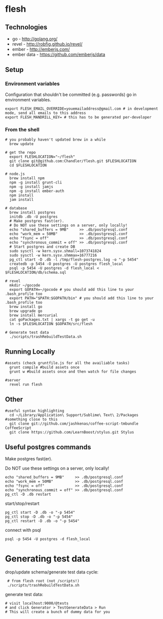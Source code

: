 # flesh


## Technologies

* go - http://golang.org/
* revel - http://robfig.github.io/revel/
* ember - http://emberjs.com/
* ember data - https://github.com/emberjs/data


## Setup

### Environment variables

Configuration that shouldn't be committed (e.g. passwords) go in environment variables.

    export FLESH_EMAIL_OVERRIDE=youemailaddress@gmail.com # in development mode, send all emails to this address
    export FLESH_MANDRILL_KEY= # this has to be generated per-developer

### From the shell

    # you probably haven't updated brew in a while
      brew update

    # get the repo
      export FLESHLOCATION="~/flesh"
      git clone git@github.com:Chandler/flesh.git $FLESHLOCATION
      cd $FLESHLOCATION

    # node.js
      brew install npm
      npm -g install grunt-cli
      npm -g install jamjs
      npm -g install ember-auth
      npm install
      jam install
      
    # database
      brew install postgres
      initdb .db -U postgres
      # Make postgres fast(er).
      # Do NOT use these settings on a server, only locally!
      echo "shared_buffers = 9MB"     >> .db/postgresql.conf
      echo "work_mem = 50MB"          >> .db/postgresql.conf
      echo "fsync = off"              >> .db/postgresql.conf
      echo "synchronous_commit = off" >> .db/postgresql.conf
      # Start postgres and create DB
      sudo sysctl -w kern.sysv.shmall=1073741824
      sudo sysctl -w kern.sysv.shmmax=16777216
      pg_ctl start -D .db -l /tmp/flesh-postgres.log -o "-p 5454"
      createdb -p 5454 -O postgres -U postgres flesh_local
      psql -p 5454 -U postgres -d flesh_local < $FLESHLOCATION/db/schema.sql

    # revel
      mkdir ~/gocode
      export GOPATH=~/gocode # you should add this line to your .bash_profile too
      export PATH="$PATH:$GOPATH/bin" # you should add this line to your .bash_profile too
      brew install go
      brew upgrade go
      brew install mercurial
      cat goPackages.txt | xargs -t go get -u
      ln -s $FLESHLOCATION $GOPATH/src/flesh

    # Generate test data
      ./scripts/trashRebuildTestData.sh

## Running Locally
    #assets (check gruntfile.js for all the availiable tasks)
      grunt compile #build assets once
      grunt w #build assets once and then watch for file changes

    #server
      revel run flesh


## Other
    #useful syntax highlighting
      cd ~/Library/Application\ Support/Sublime\ Text\ 2/Packages #something close to this
      git clone git://github.com/jashkenas/coffee-script-tmbundle CoffeeScript
      git clone https://github.com/LearnBoost/stylus.git Stylus


## Useful postgres commands
Make postgres fast(er).

Do NOT use these settings on a server, only locally!

    echo "shared_buffers = 9MB"     >> .db/postgresql.conf
    echo "work_mem = 50MB"          >> .db/postgresql.conf
    echo "fsync = off"              >> .db/postgresql.conf
    echo "synchronous_commit = off" >> .db/postgresql.conf
    pg_ctl -D .db restart

start/stop/restart

    pg_ctl start -D .db -o "-p 5454"
    pg_ctl stop -D .db -o "-p 5454"
    pg_ctl restart -D .db -o "-p 5454"

connect with psql

    psql -p 5454 -U postgres -d flesh_local



# Generating test data

drop/update schema/generate test data cycle:

     # from flesh root (not /scripts!)
     ./scripts/trashRebuildTestData.sh

generate test data:

    # visit localhost:9000/@tests
    # and click Generator > TestGenerateData > Run
    # This will create a bunch of dummy data for you
